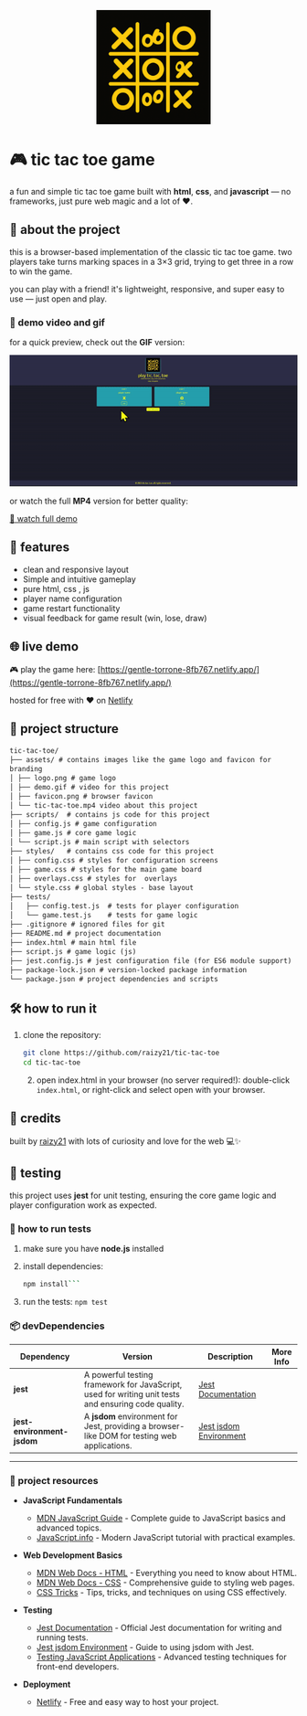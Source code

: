 <p align="center">
  <img src="assets/logo.png" alt="Tic Tac Toe Logo" width="200" />
</p>

# 🎮 tic tac toe game

a fun and simple tic tac toe game built with **html**, **css**, and **javascript** — no frameworks, just pure web magic and a lot of ❤️.

## 🧠 about the project

this is a browser-based implementation of the classic tic tac toe game. two players take turns marking spaces in a 3×3 grid, trying to get three in a row to win the game.

you can play with a friend! it's lightweight, responsive, and super easy to use — just open and play.

### 🎥 demo video and gif

for a quick preview, check out the **GIF** version:

![tic tac toe demo](/assets/demo.gif)

or watch the full **MP4** version for better quality:

[🎥 watch full demo](/assets/tic-tac-toe.mp4)

## 🚀 features

- clean and responsive layout
- Simple and intuitive gameplay
- pure html, css , js
- player name configuration
- game restart functionality
- visual feedback for game result (win, lose, draw)

## 🌐 live demo

🎮 play the game here: [https://gentle-torrone-8fb767.netlify.app/](https://gentle-torrone-8fb767.netlify.app/)

hosted for free with ❤️ on [Netlify](https://www.netlify.com/)

## 📁 project structure

```
tic-tac-toe/
├── assets/ # contains images like the game logo and favicon for branding
│ ├── logo.png # game logo
│ ├── demo.gif # video for this project
│ ├── favicon.png # browser favicon
│ └── tic-tac-toe.mp4 video about this project
├── scripts/  # contains js code for this project
│ ├── config.js # game configuration
│ ├── game.js # core game logic
│ └── script.js # main script with selectors
├── styles/   # contains css code for this project
│ ├── config.css # styles for configuration screens
│ ├── game.css # styles for the main game board
│ ├── overlays.css # styles for  overlays
│ └── style.css # global styles - base layout
├── tests/
│   ├── config.test.js  # tests for player configuration
│   └── game.test.js    # tests for game logic
├── .gitignore # ignored files for git
├── README.md # project documentation
├── index.html # main html file
├── script.js # game logic (js)
├── jest.config.js # jest configuration file (for ES6 module support)
├── package-lock.json # version-locked package information
└── package.json # project dependencies and scripts
```

## 🛠️ how to run it

1. clone the repository:

   ```bash
   git clone https://github.com/raizy21/tic-tac-toe
   cd tic-tac-toe
   ```

   2. open index.html in your browser (no server required!): double-click `index.html`, or right-click and select open with your browser.

## 🙌 credits

built by [raizy21](https://github.com/raizy21) with lots of curiosity and love for the web 💻✨

## 🧪 testing

this project uses **jest** for unit testing, ensuring the core game logic and player configuration work as expected.

### 🚀 how to run tests

1. make sure you have **node.js** installed
2. install dependencies:

   ````bash
   npm install```
   ````

3. run the tests:
   `npm test`

### 📦 devDependencies

| Dependency                 | Version                                                                                             | Description                                                                           | More Info |
| -------------------------- | --------------------------------------------------------------------------------------------------- | ------------------------------------------------------------------------------------- | --------- |
| **jest**                   | A powerful testing framework for JavaScript, used for writing unit tests and ensuring code quality. | [Jest Documentation](https://jestjs.io/docs/getting-started)                          |
| **jest-environment-jsdom** | A **jsdom** environment for Jest, providing a browser-like DOM for testing web applications.        | [Jest jsdom Environment](https://jestjs.io/docs/configuration#testenvironment-string) |

---

### 🔗 project resources

- **JavaScript Fundamentals**

  - [MDN JavaScript Guide](https://developer.mozilla.org/en-US/docs/Web/JavaScript/Guide) - Complete guide to JavaScript basics and advanced topics.
  - [JavaScript.info](https://javascript.info/) - Modern JavaScript tutorial with practical examples.

- **Web Development Basics**

  - [MDN Web Docs - HTML](https://developer.mozilla.org/en-US/docs/Web/HTML) - Everything you need to know about HTML.
  - [MDN Web Docs - CSS](https://developer.mozilla.org/en-US/docs/Web/CSS) - Comprehensive guide to styling web pages.
  - [CSS Tricks](https://css-tricks.com/) - Tips, tricks, and techniques on using CSS effectively.

- **Testing**

  - [Jest Documentation](https://jestjs.io/docs/getting-started) - Official Jest documentation for writing and running tests.
  - [Jest jsdom Environment](https://jestjs.io/docs/configuration#testenvironment-string) - Guide to using jsdom with Jest.
  - [Testing JavaScript Applications](https://testingjavascript.com/) - Advanced testing techniques for front-end developers.

- **Deployment**

  - [Netlify](https://www.netlify.com/) - Free and easy way to host your project.
